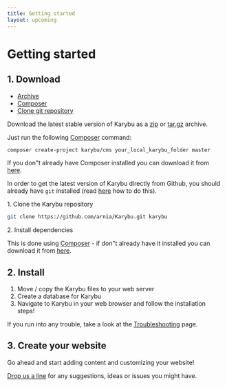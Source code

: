 ```yaml
---
title: Getting started
layout: upcoming
---
```


<script type="text/javascript">
    $(document).ready(function(){
        var tabs_nav = $("#toc_1").next("ul");
        tabs_nav.addClass("nav nav-tabs");
        tabs_nav.find("li:first").addClass("active");
        tabs_nav.find("li a").attr("data-toggle", "tab");

        var tabs = $("#toc_1").nextUntil("#toc_2",".tab-pane");
        tabs.each(function(){
            if(!$(this).attr("id")) return;
            var content = $(this).nextUntil(".tab-pane","p, div");
            content.appendTo($(this));
        });
        tabs.wrapAll("<div class='tab-content'></div>");
        tabs.first().addClass("active");

    });
</script>

# Getting started

## 1. Download

* [Archive](#archive)
* [Composer](#composer)
* [Clone git repository](#clone_git)

<div id="archive" class="tab-pane"></div>

Download the latest stable version of Karybu as a [zip](https://github.com/arnia/Karybu/archive/master.zip) or [tar.gz](https://github.com/arnia/Karybu/archive/master.tar.gz) archive.


<div id="composer" class="tab-pane"></div>

Just run the following [Composer](getcomposer.org) command:

```sh
composer create-project karybu/cms your_local_karybu_folder master
```

If you don"t already have Composer installed you can download it from [here](http://getcomposer.org/download/).

<div id="clone_git" class="tab-pane"></div>

In order to get the latest version of Karybu directly from Github, you should already have `git` installed (read [here](https://help.github.com/articles/set-up-git) how to do this).

1\. Clone the Karybu repository

```sh
git clone https://github.com/arnia/Karybu.git karybu
```

2\. Install dependencies

This is done using [Composer](getcomposer.org) - if don"t already have it installed you can download it from [here](http://getcomposer.org/download/).

</span>

<div class="tab-pane"></div>

## 2. Install

1. Move / copy the Karybu files to your web server
2. Create a database for Karybu
3. Navigate to Karybu in your web browser and follow the installation steps!

If you run into any trouble, take a look at the [Troubleshooting](docs/troubleshooting.html) page.

## 3. Create your website

Go ahead and start adding content and customizing your website!

[Drop us a line](contribute.html) for any suggestions, ideas or issues you might have.
